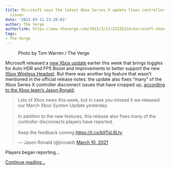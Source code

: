 ```yaml
---
title: Microsoft says the latest Xbox Series X update fixes controller disconnect
  issues
date: "2021-03-11 23:26:03"
author: The Verge
authorlink: https://www.theverge.com/2021/3/11/22326224/microsoft-xbox-series-x-controller-disconnect-issues-march-update
tags:
- The-Verge
---
```

<figure>
      <img alt="" src="https://cdn.vox-cdn.com/thumbor/MfJ7O76VTZRgrZIjR96rgiRN8VI=/9x0:2631x1748/1310x873/cdn.vox-cdn.com/uploads/chorus_image/image/68952172/twarren_xboxseriesxcontroller_VLS_3616_2_4.0.jpg" />
        <figcaption>Photo by Tom Warren / The Verge</figcaption>
    </figure>

  <p id="x4lfJQ">Microsoft released a <a href="https://news.xbox.com/en-us/2021/03/09/march-xbox-update-details/">new Xbox update</a> earlier this week that brings toggles for Auto HDR and FPS Boost and improvements to better support the new <a href="https://www.theverge.com/2021/2/16/22285247/microsoft-xbox-wireless-headset-release-date-price-features">Xbox Wireless Headset</a>. But there was another big feature that wasn’t mentioned in the official release notes: the update also fixes “many” of the Xbox Series X controller disconnect issues that have cropped up, <a href="https://twitter.com/jronald/status/1369696666278711298">according to the Xbox team’s Jason Ronald</a>.</p>
<div id="eKXYNw">
<blockquote class="twitter-tweet">
<p lang="en" dir="ltr">Lots of Xbox news this week, but in case you missed it we released our March Xbox System Update yesterday. <br><br>In addition to the new features, this release also fixes many of the controller disconnects players have reported.<br><br>Keep the feedback coming.<a href="https://t.co/bltTsL6Lty">https://t.co/bltTsL6Lty</a></p>— Jason Ronald (@jronald) <a href="https://twitter.com/jronald/status/1369696666278711298?ref_src=twsrc%5Etfw">March 10, 2021</a>
</blockquote>

</div>
<p id="Iwj24H">Players began reporting...</p>
  <p>
    <a href="https://www.theverge.com/2021/3/11/22326224/microsoft-xbox-series-x-controller-disconnect-issues-march-update">Continue reading&hellip;</a>
  </p>